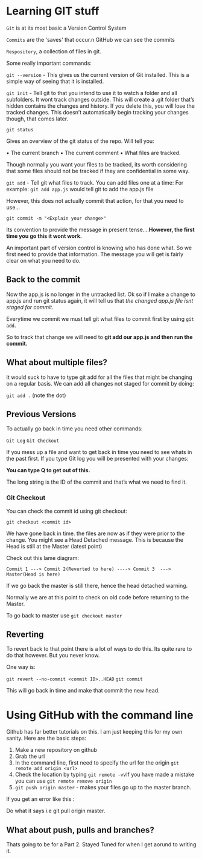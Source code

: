 # Learning GIT stuff 


`Git` is at its most basic a Version Control System


`Commits` are the 'saves' that occur.n GitHub we can see the commits

`Respository`, a collection of files in git.

Some really important commands:

`git --version` - This gives us the current version of Git installed. This is a simple way of seeing that it is installed.

`git init` - Tell git to that you intend to use it to watch a folder and all subfolders. It wont track changes outside. This will create a .git folder that’s hidden contains the changes and history. If you delete this, you will lose the tracked changes. This doesn’t automatically begin tracking your changes though, that comes later.



`git status`

Gives an overview of the git status of the repo. Will tell you:

• The current branch
• The current comment
• What files are tracked.

Though normally you want your files to be tracked, its worth considering that some files should not be tracked if they are confidential in some way.

`git add` - Tell git what files to track. You can add files one at a time: For example: `git add app.js` would tell git to add the app.js file

However, this does not actually commit that action, for that you need to use…

`git commit -m "<Explain your change>"`

Its convention to provide the message in present tense....**However, the first time you go this it wont work.**

An important part of version control is knowing who has done what. So we first need to provide that information. The message you will get is fairly clear on what you need to do.


## Back to the commit

Now the app.js is no longer in the untracked list. Ok so if I make a change to app.js and run git status again, it will tell us that *the changed app.js file isnt staged for commit.*

Everytime we commit we must tell git what files to commit first by using `git add`.


So to track that change we will need to **git add our app.js and then run the commit.**

## What about multiple files?

It would suck to have to type git add for all the files that might be changing on a regular basis. We can add all changes not staged for commit by doing:

`git add .`     (note the dot)

## Previous Versions

To actually go back in time you need other commands:

`Git Log` 
`Git Checkout`

If you mess up a file and want to get back in time you need to see whats in the past first. If you type Git log you will be presented with your changes:

**You can type Q to get out of this.**

The long string is the ID of the commit and that’s what we need to find it.

### Git Checkout

You can check the commit id using git checkout:

`git checkout <commit id>`

We have gone back in time. the files are now as if they were prior to the change. You might see a Head Detached message. This is because the Head is still at the Master (latest point)

Check out this lame diagram:

    Commit 1 ---> Commit 2(Reverted to here) ----> Commit 3  ---> Master(Head is here)

If we go back the master is still there, hence the head detached warning.

Normally we are at this point to check on old code before returning to the Master.


To go back to master use `git checkout master`


## Reverting
To revert back to that point there is a lot of ways to do this. Its quite rare to do that however. But you never know.

One way is:

`git revert --no-commit <commit ID>..HEAD`
`git commit`


This will go back in time and make that commit the new head.


# Using GitHub with the command line

Github has far better tutorials on this. I am just keeping this for my own sanity. Here are the basic steps:

1. Make a new repository on github
2. Grab the url
3. In the command line, first need to specify the url for the origin `git remote add origin <url>`
4. Check the location by typing `git remote -v`vIf you have made a mistake you can use `git remote remove origin`
5. `git push origin master` - makes your files go up to the master branch.

If you get an error like this :

Do what it says i.e git pull origin master.

## What about push, pulls and branches?

Thats going to be for a Part 2. Stayed Tuned for when I get aorund to writing it.